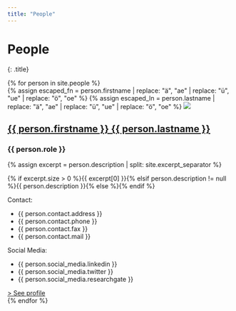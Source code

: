 ```yaml
---
title: "People"
---
```

# People
{: .title}

<div>
    {% for person in site.people %}
        <div class="person" style="">
         {% assign escaped_fn = person.firstname | replace: "ä", "ae" | replace: "ü", "ue" | replace: "ö", "oe" %}
        {% assign escaped_ln = person.lastname | replace: "ä", "ae" | replace: "ü", "ue" | replace: "ö", "oe" %}
            <img class="image center-cropped profile overview round" src="../assets/images/people/{{ escaped_ln | downcase }}_{{ escaped_fn | downcase }}.jpg"/>
                <div class="name_desc">
                    <h2 class="title is-5"><a href="{{ person.url }}">{{ person.firstname }} {{ person.lastname }}</a></h2>
                    <h3 class="subtitle">{{ person.role }}</h3>
                </div>
                {% assign excerpt = person.description | split: site.excerpt_separator %}
                <p class="description overview to-hide">{% if excerpt.size > 0 %}{{ excerpt[0] }}{% elsif person.description != null %}{{ person.description }}{% else %}{% endif %}</p>
            <div class="emptydiv" style=""></div>
                    <div class ="contact">
                        <p>Contact:</p>
                        <ul class="singlelist">
                            <li>{{ person.contact.address }}</li>
                            <li>{{ person.contact.phone }}</li>
                            <li>{{ person.contact.fax }}</li>
                            <li>{{ person.contact.mail }}</li>
                        </ul>
                    </div>
                    <div class="socialmedia">
                        <p>Social Media:</p> 
                        <ul class="singlelist">
                            <li>{{ person.social_media.linkedin }}</li>
                            <li>{{ person.social_media.twitter }}</li>
                            <li>{{ person.social_media.researchgate }}</li>
                        </ul>
                    </div>
                <a class="personlink" href="{{ person.url }}">> See profile</a> 
        </div>
    {% endfor %}
</div>